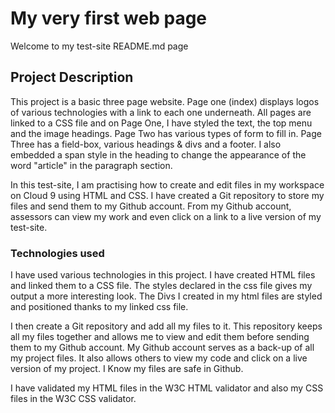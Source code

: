 # My very first web page
Welcome to my test-site README.md page

## Project Description
This project is a basic three page website. Page one (index) displays logos of various technologies with a link to each one underneath.  All pages are linked to a CSS file and on Page One, I have styled the text, the top menu and the image headings.
Page Two has various types of form to fill in. Page Three has a field-box, various headings & divs and a footer.  I also embedded a span style in the heading to change the appearance of the word "article" in the paragraph section.

In this test-site, I am practising how to create and edit files in my workspace on Cloud 9 using HTML and CSS. I have created a Git repository to store my files and send them to my Github account. From my Github account, assessors can view my work and even click on a link to a live version of my test-site.

### Technologies used
I have used various technologies in this project. I have created HTML files and linked them to a CSS file.  The styles declared in the css file gives my output a more interesting look. The Divs I created in my html files are styled and positioned thanks to my linked css file.

I then create a Git repository and add all my files to it. This repository keeps all my files together and allows me to view and edit them before sending them to my Github account.  My Github account serves as a back-up of all my project files. It also allows others to view my code and click on a live version of my project.
I Know my files are safe in Github.

I have validated my HTML files in the W3C HTML validator and also my CSS files in the W3C CSS validator.